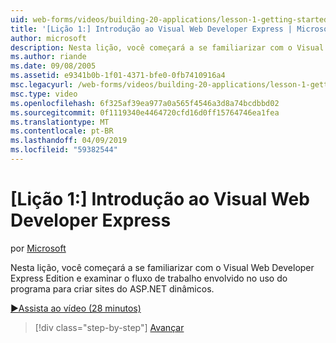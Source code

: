 ```yaml
---
uid: web-forms/videos/building-20-applications/lesson-1-getting-started-with-visual-web-developer-express
title: '[Lição 1:] Introdução ao Visual Web Developer Express | Microsoft Docs'
author: microsoft
description: Nesta lição, você começará a se familiarizar com o Visual Web Developer Express Edition e examinar o fluxo de trabalho envolvido no uso do programa para criar dyn...
ms.author: riande
ms.date: 09/08/2005
ms.assetid: e9341b0b-1f01-4371-bfe0-0fb7410916a4
msc.legacyurl: /web-forms/videos/building-20-applications/lesson-1-getting-started-with-visual-web-developer-express
msc.type: video
ms.openlocfilehash: 6f325af39ea977a0a565f4546a3d8a74bcdbbd02
ms.sourcegitcommit: 0f1119340e4464720cfd16d0ff15764746ea1fea
ms.translationtype: MT
ms.contentlocale: pt-BR
ms.lasthandoff: 04/09/2019
ms.locfileid: "59382544"
---
```

# <a name="lesson-1-getting-started-with-visual-web-developer-express"></a>[Lição 1:] Introdução ao Visual Web Developer Express

por [Microsoft](https://github.com/microsoft)

Nesta lição, você começará a se familiarizar com o Visual Web Developer Express Edition e examinar o fluxo de trabalho envolvido no uso do programa para criar sites do ASP.NET dinâmicos.

[&#9654;Assista ao vídeo (28 minutos)](https://channel9.msdn.com/Blogs/ASP-NET-Site-Videos/lesson-1-getting-started-with-visual-web-developer-express)

> [!div class="step-by-step"]
> [Avançar](lesson-2-creating-a-web-forms-user-interface.md)
